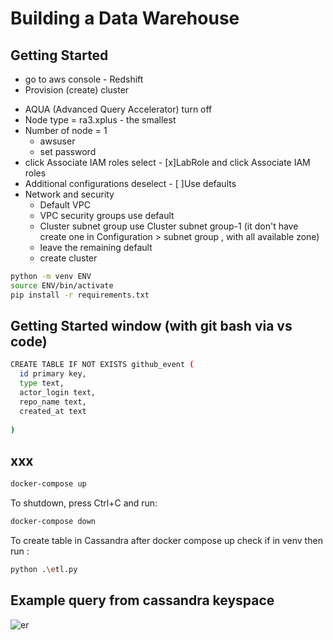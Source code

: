 # Building a Data Warehouse

## Getting Started 
* go to aws console - Redshift 
* Provision (create) cluster

- AQUA (Advanced Query Accelerator) turn off
- Node type = ra3.xplus  - the smallest
- Number of node = 1
  - awsuser
  - set password
- click Associate IAM roles select - [x]LabRole and click Associate IAM roles
- Additional configurations deselect - [ ]Use defaults
- Network and security
  - Default VPC
  - VPC security groups use default
  - Cluster subnet group use Cluster subnet group-1 (it don't have create one in Configuration > subnet group , with all available zone)
  - leave the remaining default
  - create cluster
```sh
python -m venv ENV
source ENV/bin/activate
pip install -r requirements.txt
```

## Getting Started window (with git bash via vs code)

```sh
CREATE TABLE IF NOT EXISTS github_event (
  id primary key,
  type text,
  actor_login text,
  repo_name text,
  created_at text
  
)
```


## xxx

```sh
docker-compose up
```

To shutdown, press Ctrl+C and run:

```sh
docker-compose down
```

To create table in Cassandra after docker compose up
check if in venv then run :


```sh
python .\etl.py 
```

## Example query from cassandra keyspace
![er](./example_query.jpg)
